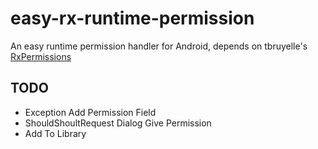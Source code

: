 # easy-rx-runtime-permission
An easy runtime permission handler for Android, depends on tbruyelle's [RxPermissions](https://github.com/tbruyelle/RxPermissions)


## TODO

- Exception Add Permission Field
- ShouldShoultRequest Dialog Give Permission  
- Add To Library
  
